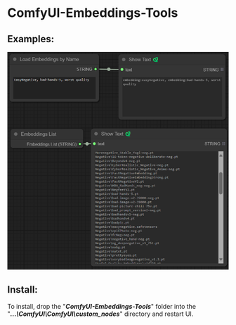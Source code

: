 # ComfyUI-Embeddings-Tools

## **Examples:**  
<img src="https://github.com/ZeDarkAdam/ComfyUI-Embeddings-Tools/blob/main/examples/EmbeddingsNameLoader%2C%20EmbendingList%20example.png" width="720">

## **Install:**
To install, drop the "_**ComfyUI-Embeddings-Tools**_" folder into the "_**...\ComfyUI\ComfyUI\custom_nodes**_" directory and restart UI.
